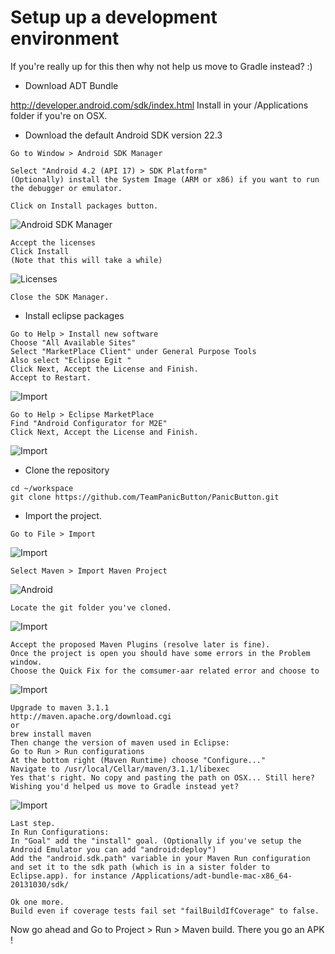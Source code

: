 Setup up a development environment
==================================

If you're really up for this then why not help us move to Gradle instead? :)

* Download ADT Bundle

http://developer.android.com/sdk/index.html
Install in your /Applications folder if you're on OSX. 

* Download the default Android SDK version 22.3

```
Go to Window > Android SDK Manager

Select "Android 4.2 (API 17) > SDK Platform"
(Optionally) install the System Image (ARM or x86) if you want to run the debugger or emulator.

Click on Install packages button.
```

![Android SDK Manager](https://raw.github.com/TeamPanicButton/PanicButton/raw/master/docs/setup_images/1.png)

```
Accept the licenses
Click Install
(Note that this will take a while)
```

![Licenses](https://raw.github.com/TeamPanicButton/PanicButton/raw/master/docs/setup_images/2.png)

```
Close the SDK Manager.
```

* Install eclipse packages

```
Go to Help > Install new software
Choose "All Available Sites"
Select "MarketPlace Client" under General Purpose Tools
Also select "Eclipse Egit "
Click Next, Accept the License and Finish.
Accept to Restart.
```

![Import](https://raw.github.com/TeamPanicButton/PanicButton/raw/master/docs/setup_images/a.1.png)

```
Go to Help > Eclipse MarketPlace
Find "Android Configurator for M2E"
Click Next, Accept the License and Finish.

```

![Import](https://raw.github.com/TeamPanicButton/PanicButton/raw/master/docs/setup_images/a.2.png)

* Clone the repository

```
cd ~/workspace
git clone https://github.com/TeamPanicButton/PanicButton.git
```

* Import the project.
 
```
Go to File > Import
```

![Import](https://raw.github.com/TeamPanicButton/PanicButton/raw/master/docs/setup_images/3.png)

```
Select Maven > Import Maven Project
```

![Android](https://raw.github.com/TeamPanicButton/PanicButton/raw/master/docs/setup_images/4.png)

```
Locate the git folder you've cloned.
```

![Import](https://raw.github.com/TeamPanicButton/PanicButton/raw/master/docs/setup_images/5.png)

```
Accept the proposed Maven Plugins (resolve later is fine).
Once the project is open you should have some errors in the Problem window.
Choose the Quick Fix for the comsumer-aar related error and choose to 
```

![Import](https://raw.github.com/TeamPanicButton/PanicButton/raw/master/docs/setup_images/6.png)

```
Upgrade to maven 3.1.1 
http://maven.apache.org/download.cgi
or
brew install maven
Then change the version of maven used in Eclipse:
Go to Run > Run configurations
At the bottom right (Maven Runtime) choose "Configure..."
Navigate to /usr/local/Cellar/maven/3.1.1/libexec
Yes that's right. No copy and pasting the path on OSX... Still here? Wishing you'd helped us move to Gradle instead yet?
```

![Import](https://raw.github.com/TeamPanicButton/PanicButton/raw/master/docs/setup_images/a.4.png)

```
Last step.
In Run Configurations:
In "Goal" add the "install" goal. (Optionally if you've setup the Android Emulator you can add "android:deploy")
Add the "android.sdk.path" variable in your Maven Run configuration and set it to the sdk path (which is in a sister folder to Eclipse.app). for instance /Applications/adt-bundle-mac-x86_64-20131030/sdk/
```

```
Ok one more.
Build even if coverage tests fail set "failBuildIfCoverage" to false.
```

Now go ahead and Go to Project > Run > Maven build. There you go an APK ! 
